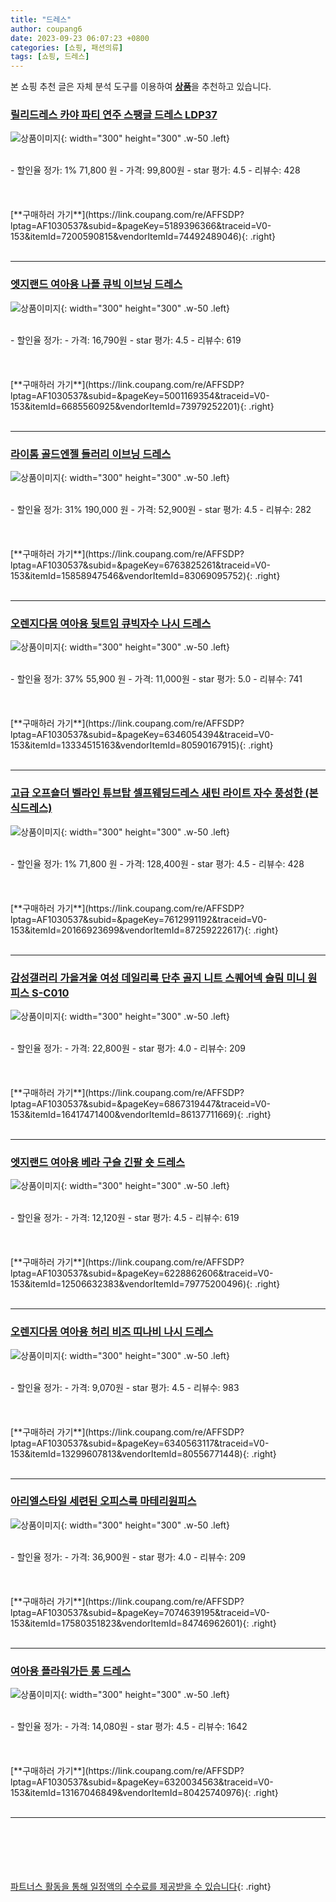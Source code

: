 ```yaml
---
title: "드레스"
author: coupang6
date: 2023-09-23 06:07:23 +0800
categories: [쇼핑, 패션의류]
tags: [쇼핑, 드레스]
---
```


본 쇼핑 추천 글은 자체 분석 도구를 이용하여 [**상품**](https://link.coupang.com/a/bao1ui)을 추천하고 있습니다.

### [릴리드레스 카야 파티 연주 스팽글 드레스 LDP37](https://link.coupang.com/re/AFFSDP?lptag=AF1030537&subid=&pageKey=5189396366&traceid=V0-153&itemId=7200590815&vendorItemId=74492489046)

![상품이미지](https://thumbnail8.coupangcdn.com/thumbnails/remote/230x230ex/image/retail/images/2624936888742752-dcd4ffe9-2209-4609-b4b9-24a82e80510a.jpg){: width="300" height="300" .w-50 .left}


<br>
- 할인율 정가: 1%  71,800   원
- 가격: 99,800원
- star 평가: 4.5
- 리뷰수: 428
<br>
<br>
<br>
<br>
[**구매하러 가기**](https://link.coupang.com/re/AFFSDP?lptag=AF1030537&subid=&pageKey=5189396366&traceid=V0-153&itemId=7200590815&vendorItemId=74492489046){: .right}
<br>
<br>

---

### [엣지랜드 여아용 나플 큐빅 이브닝 드레스](https://link.coupang.com/re/AFFSDP?lptag=AF1030537&subid=&pageKey=5001169354&traceid=V0-153&itemId=6685560925&vendorItemId=73979252201)

![상품이미지](https://thumbnail8.coupangcdn.com/thumbnails/remote/230x230ex/image/retail/images/2021/02/15/11/6/f8c14277-e487-405d-922a-890b29ce05e4.jpg){: width="300" height="300" .w-50 .left}


<br>
- 할인율 정가: 
- 가격: 16,790원
- star 평가: 4.5
- 리뷰수: 619
<br>
<br>
<br>
<br>
[**구매하러 가기**](https://link.coupang.com/re/AFFSDP?lptag=AF1030537&subid=&pageKey=5001169354&traceid=V0-153&itemId=6685560925&vendorItemId=73979252201){: .right}
<br>
<br>

---

### [라이톰 골드엔젤 들러리 이브닝 드레스](https://link.coupang.com/re/AFFSDP?lptag=AF1030537&subid=&pageKey=6763825261&traceid=V0-153&itemId=15858947546&vendorItemId=83069095752)

![상품이미지](https://thumbnail10.coupangcdn.com/thumbnails/remote/230x230ex/image/vendor_inventory/07d3/162a208609faa7e8aa0079bd7bd9d7a793b08a8b9a018dae1504e5034128.jpg){: width="300" height="300" .w-50 .left}


<br>
- 할인율 정가: 31%  190,000   원
- 가격: 52,900원
- star 평가: 4.5
- 리뷰수: 282
<br>
<br>
<br>
<br>
[**구매하러 가기**](https://link.coupang.com/re/AFFSDP?lptag=AF1030537&subid=&pageKey=6763825261&traceid=V0-153&itemId=15858947546&vendorItemId=83069095752){: .right}
<br>
<br>

---

### [오렌지다몸 여아용 뒷트임 큐빅자수 나시 드레스](https://link.coupang.com/re/AFFSDP?lptag=AF1030537&subid=&pageKey=6346054394&traceid=V0-153&itemId=13334515163&vendorItemId=80590167915)

![상품이미지](https://thumbnail7.coupangcdn.com/thumbnails/remote/230x230ex/image/retail/images/2022/02/17/10/2/2fa4f391-3afb-4086-9f54-b5510bda2be5.jpg){: width="300" height="300" .w-50 .left}


<br>
- 할인율 정가: 37%  55,900   원
- 가격: 11,000원
- star 평가: 5.0
- 리뷰수: 741
<br>
<br>
<br>
<br>
[**구매하러 가기**](https://link.coupang.com/re/AFFSDP?lptag=AF1030537&subid=&pageKey=6346054394&traceid=V0-153&itemId=13334515163&vendorItemId=80590167915){: .right}
<br>
<br>

---

### [고급 오프숄더 벨라인 튜브탑 셀프웨딩드레스 새틴 라이트 자수 풍성한 (본식드레스)](https://link.coupang.com/re/AFFSDP?lptag=AF1030537&subid=&pageKey=7612991192&traceid=V0-153&itemId=20166923699&vendorItemId=87259222617)

![상품이미지](https://thumbnail8.coupangcdn.com/thumbnails/remote/230x230ex/image/vendor_inventory/5b89/37e2645edf48f482cecf8addc073d234dbb8f99e6925a5ceacdbc92842b8.jpg){: width="300" height="300" .w-50 .left}


<br>
- 할인율 정가: 1%  71,800   원
- 가격: 128,400원
- star 평가: 4.5
- 리뷰수: 428
<br>
<br>
<br>
<br>
[**구매하러 가기**](https://link.coupang.com/re/AFFSDP?lptag=AF1030537&subid=&pageKey=7612991192&traceid=V0-153&itemId=20166923699&vendorItemId=87259222617){: .right}
<br>
<br>

---

### [감성갤러리 가을겨울 여성 데일리룩 단추 골지 니트 스퀘어넥 슬림 미니 원피스 S-C010](https://link.coupang.com/re/AFFSDP?lptag=AF1030537&subid=&pageKey=6867319447&traceid=V0-153&itemId=16417471400&vendorItemId=86137711669)

![상품이미지](https://thumbnail9.coupangcdn.com/thumbnails/remote/230x230ex/image/vendor_inventory/e9fa/247cfe50ea55bbe7fe2f4d7e3459a5a90e663de801bc44eba83be540cc6f.jpg){: width="300" height="300" .w-50 .left}


<br>
- 할인율 정가: 
- 가격: 22,800원
- star 평가: 4.0
- 리뷰수: 209
<br>
<br>
<br>
<br>
[**구매하러 가기**](https://link.coupang.com/re/AFFSDP?lptag=AF1030537&subid=&pageKey=6867319447&traceid=V0-153&itemId=16417471400&vendorItemId=86137711669){: .right}
<br>
<br>

---

### [엣지랜드 여아용 베라 구슬 긴팔 숏 드레스](https://link.coupang.com/re/AFFSDP?lptag=AF1030537&subid=&pageKey=6228862606&traceid=V0-153&itemId=12506632383&vendorItemId=79775200496)

![상품이미지](https://thumbnail8.coupangcdn.com/thumbnails/remote/230x230ex/image/retail/images/2021/12/10/16/0/3c20a3f7-546f-4499-9017-d1efdb1daa99.jpg){: width="300" height="300" .w-50 .left}


<br>
- 할인율 정가: 
- 가격: 12,120원
- star 평가: 4.5
- 리뷰수: 619
<br>
<br>
<br>
<br>
[**구매하러 가기**](https://link.coupang.com/re/AFFSDP?lptag=AF1030537&subid=&pageKey=6228862606&traceid=V0-153&itemId=12506632383&vendorItemId=79775200496){: .right}
<br>
<br>

---

### [오렌지다몸 여아용 허리 비즈 띠나비 나시 드레스](https://link.coupang.com/re/AFFSDP?lptag=AF1030537&subid=&pageKey=6340563117&traceid=V0-153&itemId=13299607813&vendorItemId=80556771448)

![상품이미지](https://thumbnail10.coupangcdn.com/thumbnails/remote/230x230ex/image/retail/images/2022/02/14/18/0/b99116a6-ce49-4bc2-94c3-93db8d20355d.jpg){: width="300" height="300" .w-50 .left}


<br>
- 할인율 정가: 
- 가격: 9,070원
- star 평가: 4.5
- 리뷰수: 983
<br>
<br>
<br>
<br>
[**구매하러 가기**](https://link.coupang.com/re/AFFSDP?lptag=AF1030537&subid=&pageKey=6340563117&traceid=V0-153&itemId=13299607813&vendorItemId=80556771448){: .right}
<br>
<br>

---

### [아리엘스타일 세련된 오피스룩 마테리원피스](https://link.coupang.com/re/AFFSDP?lptag=AF1030537&subid=&pageKey=7074639195&traceid=V0-153&itemId=17580351823&vendorItemId=84746962601)

![상품이미지](https://thumbnail9.coupangcdn.com/thumbnails/remote/230x230ex/image/vendor_inventory/da4f/aae4277982b6cb7723103728fd0bd623b5defdb26f2de0a40df2497171fe.jpg){: width="300" height="300" .w-50 .left}


<br>
- 할인율 정가: 
- 가격: 36,900원
- star 평가: 4.0
- 리뷰수: 209
<br>
<br>
<br>
<br>
[**구매하러 가기**](https://link.coupang.com/re/AFFSDP?lptag=AF1030537&subid=&pageKey=7074639195&traceid=V0-153&itemId=17580351823&vendorItemId=84746962601){: .right}
<br>
<br>

---

### [여아용 플라워가든 롱 드레스](https://link.coupang.com/re/AFFSDP?lptag=AF1030537&subid=&pageKey=6320034563&traceid=V0-153&itemId=13167046849&vendorItemId=80425740976)

![상품이미지](https://thumbnail8.coupangcdn.com/thumbnails/remote/230x230ex/image/retail/images/2022/02/03/11/6/16650bb4-b916-4c42-a490-785f938e4b82.jpg){: width="300" height="300" .w-50 .left}


<br>
- 할인율 정가: 
- 가격: 14,080원
- star 평가: 4.5
- 리뷰수: 1642
<br>
<br>
<br>
<br>
[**구매하러 가기**](https://link.coupang.com/re/AFFSDP?lptag=AF1030537&subid=&pageKey=6320034563&traceid=V0-153&itemId=13167046849&vendorItemId=80425740976){: .right}
<br>
<br>

---
<br><br><br><br><br> [파트너스 활동을 통해 일정액의 수수료를 제공받을 수 있습니다](https://link.coupang.com/a/bao1ui){: .right}